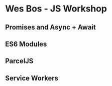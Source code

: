 # Wes Bos - JS Workshop

## Promises and Async + Await

## ES6 Modules

## ParcelJS

## Service Workers
